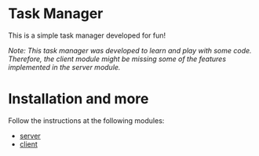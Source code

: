 # Task Manager

This is a simple task manager developed for fun!

*Note: This task manager was developed to learn and play with some code. Therefore, the client module might be missing some of the features implemented in the server module.*

# Installation and more

Follow the instructions at the following modules:

- [server](./server/README.md)
- [client](./client/README.md)
